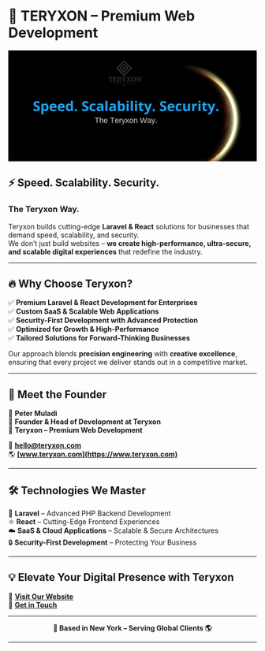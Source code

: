 # 🚀 TERYXON – Premium Web Development

<a href="https://www.teryxon.com">
  <img align="center" src="teryxon.png" alt="Teryxon Logo">
</a>

## ⚡ Speed. Scalability. Security.  
### The Teryxon Way.

Teryxon builds cutting-edge **Laravel & React** solutions for businesses that demand speed, scalability, and security.  
We don’t just build websites – **we create high-performance, ultra-secure, and scalable digital experiences** that redefine the industry.

---

## 🔥 Why Choose Teryxon?

✅ **Premium Laravel & React Development for Enterprises**  
✅ **Custom SaaS & Scalable Web Applications**  
✅ **Security-First Development with Advanced Protection**  
✅ **Optimized for Growth & High-Performance**  
✅ **Tailored Solutions for Forward-Thinking Businesses**  

Our approach blends **precision engineering** with **creative excellence**, ensuring that every project we deliver stands out in a competitive market.

---

## 💼 Meet the Founder

👤 **Peter Muladi**  
🚀 **Founder & Head of Development at Teryxon**  
🏢 **Teryxon – Premium Web Development**  

📩 **hello@teryxon.com**  
🌎 **[www.teryxon.com](https://www.teryxon.com)**  

---

## 🛠️ Technologies We Master

🚀 **Laravel** – Advanced PHP Backend Development  
⚛️ **React** – Cutting-Edge Frontend Experiences  
☁️ **SaaS & Cloud Applications** – Scalable & Secure Architectures  
🔒 **Security-First Development** – Protecting Your Business  

---

## 💡 Elevate Your Digital Presence with Teryxon

🔗 **[Visit Our Website](https://www.teryxon.com)**  
📩 **[Get in Touch](mailto:hello@teryxon.com)**  

---

<p align="center">
  <strong>📍 Based in New York – Serving Global Clients 🌎</strong>
</p>

---

